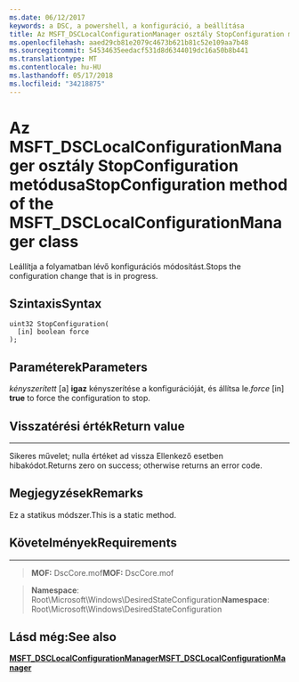 ```yaml
---
ms.date: 06/12/2017
keywords: a DSC, a powershell, a konfiguráció, a beállítása
title: Az MSFT_DSCLocalConfigurationManager osztály StopConfiguration metódusa
ms.openlocfilehash: aaed29cb81e2079c4673b621b81c52e109aa7b48
ms.sourcegitcommit: 54534635eedacf531d8d6344019dc16a50b8b441
ms.translationtype: MT
ms.contentlocale: hu-HU
ms.lasthandoff: 05/17/2018
ms.locfileid: "34218875"
---
```

# <a name="stopconfiguration-method-of-the-msftdsclocalconfigurationmanager-class"></a><span data-ttu-id="c790d-103">Az MSFT_DSCLocalConfigurationManager osztály StopConfiguration metódusa</span><span class="sxs-lookup"><span data-stu-id="c790d-103">StopConfiguration method of the MSFT_DSCLocalConfigurationManager class</span></span>

<span data-ttu-id="c790d-104">Leállítja a folyamatban lévő konfigurációs módosítást.</span><span class="sxs-lookup"><span data-stu-id="c790d-104">Stops the configuration change that is in progress.</span></span>

<a name="syntax"></a><span data-ttu-id="c790d-105">Szintaxis</span><span class="sxs-lookup"><span data-stu-id="c790d-105">Syntax</span></span>
------

```mof
uint32 StopConfiguration(
  [in] boolean force
);
```

<a name="parameters"></a><span data-ttu-id="c790d-106">Paraméterek</span><span class="sxs-lookup"><span data-stu-id="c790d-106">Parameters</span></span>
----------

<span data-ttu-id="c790d-107">*kényszerített* \[a\] **igaz** kényszerítése a konfigurációját, és állítsa le.</span><span class="sxs-lookup"><span data-stu-id="c790d-107">*force* \[in\] **true** to force the configuration to stop.</span></span>

## <a name="return-value"></a><span data-ttu-id="c790d-108">Visszatérési érték</span><span class="sxs-lookup"><span data-stu-id="c790d-108">Return value</span></span>
------------

<span data-ttu-id="c790d-109">Sikeres művelet; nulla értéket ad vissza Ellenkező esetben hibakódot.</span><span class="sxs-lookup"><span data-stu-id="c790d-109">Returns zero on success; otherwise returns an error code.</span></span>

## <a name="remarks"></a><span data-ttu-id="c790d-110">Megjegyzések</span><span class="sxs-lookup"><span data-stu-id="c790d-110">Remarks</span></span>

<span data-ttu-id="c790d-111">Ez a statikus módszer.</span><span class="sxs-lookup"><span data-stu-id="c790d-111">This is a static method.</span></span>

## <a name="requirements"></a><span data-ttu-id="c790d-112">Követelmények</span><span class="sxs-lookup"><span data-stu-id="c790d-112">Requirements</span></span>
------------
><span data-ttu-id="c790d-113">**MOF:** DscCore.mof</span><span class="sxs-lookup"><span data-stu-id="c790d-113">**MOF:** DscCore.mof</span></span>

><span data-ttu-id="c790d-114">**Namespace**: Root\Microsoft\Windows\DesiredStateConfiguration</span><span class="sxs-lookup"><span data-stu-id="c790d-114">**Namespace**: Root\Microsoft\Windows\DesiredStateConfiguration</span></span>


## <a name="see-also"></a><span data-ttu-id="c790d-115">Lásd még:</span><span class="sxs-lookup"><span data-stu-id="c790d-115">See also</span></span>


[<span data-ttu-id="c790d-116">**MSFT_DSCLocalConfigurationManager**</span><span class="sxs-lookup"><span data-stu-id="c790d-116">**MSFT_DSCLocalConfigurationManager**</span></span>](msft-dsclocalconfigurationmanager.md)